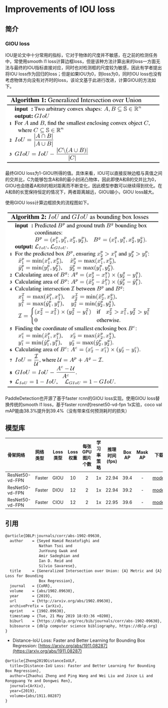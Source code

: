 # Improvements of IOU loss

## 简介

### GIOU loss

IOU是论文中十分常用的指标，它对于物体的尺度并不敏感，在之前的检测任务中，常使用smooth l1 loss计算边框loss，但是该种方法计算出来的loss一方面无法与最终的IOU指标直接对应，同时也对检测框的尺度较为敏感，因此有学者提出将IOU loss作为回归的loss；但是如果IOU为0，则loss为0，同时IOU loss也没有考虑物体方向没有对齐时的loss，该论文基于此进行改进，计算GIOU的方法如下。

![iou_loss_giou_calc](../../docs/images/models/iou_loss_giou_calc.png)

最终GIOU loss为1-GIOU所得的值。具体来看，IOU可以直接反映边框与真值之间的交并比，C为能够包含A和B的最小封闭凸物体，因此即使A和B的交并比为0，GIOU也会随着A和B的相对距离而不断变化，因此模型参数可以继续得到优化。在A和B的长宽保持恒定的情况下，两者距离越远，GIOU越小，GIOU loss越大。

使用GIOU loss计算边框损失的流程图如下。

![iou_loss_giou_pipeline](../../docs/images/models/iou_loss_giou_pipeline.png)

PaddleDetection也开源了基于faster rcnn的GIOU loss实现。使用GIOU loss替换传统的smooth l1 loss，基于faster rcnn的resnet50-vd-fpn 1x实验，coco val mAP能由38.3%提升到39.4%（没有带来任何预测耗时的损失）




## 模型库

| 骨架网络             | 网络类型 | Loss类型 | Loss权重     | 每张GPU图片个数 | 学习率策略 |推理时间(fps) | Box AP | Mask AP |                           下载                          | 配置文件 |
| :---------------------- | :------------- | :---: | :---: | :-------: | :-----: | :------------: | :----: | :-----: | :----------------------------------------------------------: | :---: |
| ResNet50-vd-FPN            | Faster         | GIOU |   10   |    2     |   1x    |     22.94     |  39.4  |    -    | [model](https://paddlemodels.bj.bcebos.com/object_detection/faster_rcnn_r50_vd_fpn_giou_loss_1x.tar) | [config](https://github.com/PaddlePaddle/PaddleDetection/tree/master/configs/iou_loss/faster_rcnn_r50_vd_fpn_giou_loss_1x.yml) |
| ResNet50-vd-FPN            | Faster         | DIOU |   12   |    2     |   1x    |     22.94     |  39.2  |    -    | [model](https://paddlemodels.bj.bcebos.com/object_detection/faster_rcnn_r50_vd_fpn_diou_loss_1x.tar) | [config](https://github.com/PaddlePaddle/PaddleDetection/tree/master/configs/iou_loss/faster_rcnn_r50_vd_fpn_diou_loss_1x.yml) |
| ResNet50-vd-FPN            | Faster         | CIOU |   12   |    2     |   1x    |     22.95     |  39.6  |   -   | [model](https://paddlemodels.bj.bcebos.com/object_detection/faster_rcnn_r50_vd_fpn_ciou_loss_1x.tar) | [config](https://github.com/PaddlePaddle/PaddleDetection/tree/master/configs/iou_loss/faster_rcnn_r50_vd_fpn_ciou_loss_1x.yml) |



## 引用

```
@article{DBLP:journals/corr/abs-1902-09630,
  author    = {Seyed Hamid Rezatofighi and
               Nathan Tsoi and
               JunYoung Gwak and
               Amir Sadeghian and
               Ian D. Reid and
               Silvio Savarese},
  title     = {Generalized Intersection over Union: {A} Metric and {A} Loss for Bounding
               Box Regression},
  journal   = {CoRR},
  volume    = {abs/1902.09630},
  year      = {2019},
  url       = {http://arxiv.org/abs/1902.09630},
  archivePrefix = {arXiv},
  eprint    = {1902.09630},
  timestamp = {Tue, 21 May 2019 18:03:36 +0200},
  biburl    = {https://dblp.org/rec/bib/journals/corr/abs-1902-09630},
  bibsource = {dblp computer science bibliography, https://dblp.org}
}
```

- Distance-IoU Loss: Faster and Better Learning for Bounding Box Regression: [https://arxiv.org/abs/1911.08287](https://arxiv.org/abs/1911.08287)

```
@article{Zheng2019DistanceIoULF,
  title={Distance-IoU Loss: Faster and Better Learning for Bounding Box Regression},
  author={Zhaohui Zheng and Ping Wang and Wei Liu and Jinze Li and Rongguang Ye and Dongwei Ren},
  journal={ArXiv},
  year={2019},
  volume={abs/1911.08287}
}
```
